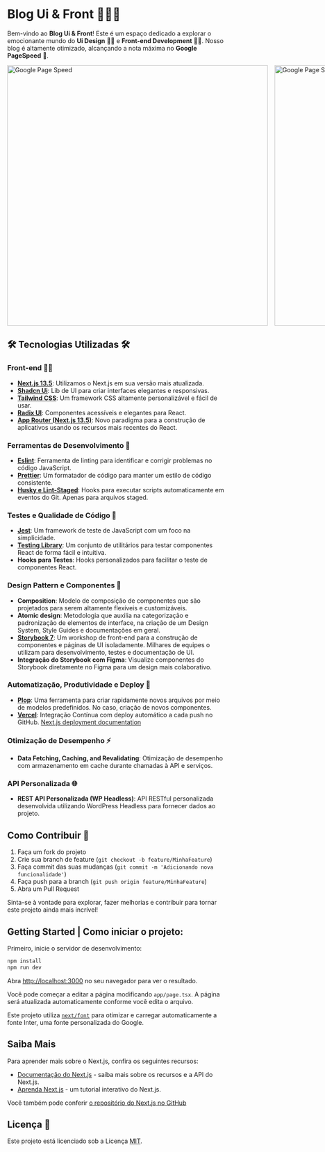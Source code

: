 # Blog Ui & Front 👨‍💻🎨

Bem-vindo ao **Blog Ui & Front**! Este é um espaço dedicado a explorar o emocionante mundo do **Ui Design** 👨‍🎨 e **Front-end Development** 👨‍💻. Nosso blog é altamente otimizado, alcançando a nota máxima no **Google PageSpeed** 🚀.

<div style="display:grid;gap:16px;grid-template-columns: 1fr 1fr;">
  <img src="https://lh3.googleusercontent.com/u/0/drive-viewer/AK7aPaBSlJLgG2bGaUohs61Vi1qL4R6dd8XhJgx240bysNCv744bxM1PMp-UuO8DiJaLJlOF22OnBG699Y7QOPR5cU-V9y4h=w1108-h913" alt="Google Page Speed" width="600">

  <img src="https://lh3.googleusercontent.com/u/0/drive-viewer/AK7aPaDvwhEShKkLmefUwbtB8n10Uueq-OZhovqNC6n1CCgN7JmdNdzNWL4ObHw09bmGHajSQbJNZeIVky2EkzmgFF4lXj2F8Q=w1507-h913" alt="Google Page Speed" width="600">
</div>

## 🛠️ Tecnologias Utilizadas 🛠️

### Front-end 👨‍💻

- **[Next.js 13.5](https://nextjs.org/)**: Utilizamos o Next.js em sua versão mais atualizada.
- **[Shadcn Ui](https://shadcn-ui.com/)**: Lib de UI para criar interfaces elegantes e responsivas.
- **[Tailwind CSS](https://tailwindcss.com/)**: Um framework CSS altamente personalizável e fácil de usar.
- **[Radix UI](https://radix-ui.com/)**: Componentes acessíveis e elegantes para React.
- **[App Router (Next.js 13.5)](https://nextjs.org/)**: Novo paradigma para a construção de aplicativos usando os recursos mais recentes do React.

### Ferramentas de Desenvolvimento 🧰

- **[Eslint](https://eslint.org/)**: Ferramenta de linting para identificar e corrigir problemas no código JavaScript.
- **[Prettier](https://prettier.io/)**: Um formatador de código para manter um estilo de código consistente.
- **[Husky e Lint-Staged](https://typicode.github.io/husky/)**: Hooks para executar scripts automaticamente em eventos do Git. Apenas para arquivos staged.

### Testes e Qualidade de Código 🧪

- **[Jest](https://jestjs.io/)**: Um framework de teste de JavaScript com um foco na simplicidade.
- **[Testing Library](https://testing-library.com/)**: Um conjunto de utilitários para testar componentes React de forma fácil e intuitiva.
- **Hooks para Testes**: Hooks personalizados para facilitar o teste de componentes React.

### Design Pattern e Componentes 🎨

- **Composition**: Modelo de composição de componentes que são projetados para serem altamente flexíveis e customizáveis.
- **Atomic design**: Metodologia que auxilia na categorização e padronização de elementos de interface, na criação de um Design System, Style Guides e documentações em geral.
- **[Storybook 7](https://storybook.js.org/)**: Um workshop de front-end para a construção de componentes e páginas de UI isoladamente. Milhares de equipes o utilizam para desenvolvimento, testes e documentação de UI.
- **Integração do Storybook com Figma**: Visualize componentes do Storybook diretamente no Figma para um design mais colaborativo.

### Automatização, Produtividade e Deploy 🚀

- **[Plop](https://plopjs.com/)**: Uma ferramenta para criar rapidamente novos arquivos por meio de modelos predefinidos. No caso, criação de novos componentes.
- **[Vercel](https://vercel.com/)**: Integração Contínua com deploy automático a cada push no GitHub.
  [Next.js deployment documentation](https://nextjs.org/docs/deployment)

### Otimização de Desempenho ⚡

- **Data Fetching, Caching, and Revalidating**: Otimização de desempenho com armazenamento em cache durante chamadas à API e serviços.

### API Personalizada 🌐

- **REST API Personalizada (WP Headless)**: API RESTful personalizada desenvolvida utilizando WordPress Headless para fornecer dados ao projeto.

## Como Contribuir 🤝

1. Faça um fork do projeto
2. Crie sua branch de feature (`git checkout -b feature/MinhaFeature`)
3. Faça commit das suas mudanças (`git commit -m 'Adicionando nova funcionalidade'`)
4. Faça push para a branch (`git push origin feature/MinhaFeature`)
5. Abra um Pull Request

Sinta-se à vontade para explorar, fazer melhorias e contribuir para tornar este projeto ainda mais incrível!

## Getting Started | Como iniciar o projeto:

Primeiro, inicie o servidor de desenvolvimento:

```bash
npm install
npm run dev
```

Abra [http://localhost:3000](http://localhost:3000) no seu navegador para ver o resultado.

Você pode começar a editar a página modificando `app/page.tsx`. A página será atualizada automaticamente conforme você edita o arquivo.

Este projeto utiliza [`next/font`](https://nextjs.org/docs/basic-features/font-optimization) para otimizar e carregar automaticamente a fonte Inter, uma fonte personalizada do Google.

## Saiba Mais

Para aprender mais sobre o Next.js, confira os seguintes recursos:

- [Documentação do Next.js](https://nextjs.org/docs) - saiba mais sobre os recursos e a API do Next.js.
- [Aprenda Next.js](https://nextjs.org/learn) - um tutorial interativo do Next.js.

Você também pode conferir [o repositório do Next.js no GitHub](https://github.com/vercel/next.js/)

## Licença 📝

Este projeto está licenciado sob a Licença [MIT](LICENSE).

